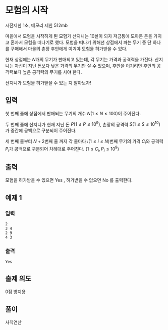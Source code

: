# 모험의 시작
시잔제한 1초, 메모리 제한 512mb

마을에서 모험을 시작하게 된 모험가 산지니는 $10$살이 되자 저금통에 모아둔 돈을 가지고 혼자서 모험을 떠나기로 했다. 모험을 떠나기 위해선 상점에서 파는 무기 중 단 하나를 구매해서 마을의 촌장 후안에게 이겨야 모험을 허가받을 수 있다. 

현재 상점에는 $N$개의 무기가 판매되고 있는데, 각 무기는 가격과 공격력을 가진다. 산지니는 자신이 지닌 돈보다 낮은 가격의 무기만 살 수 있으며, 후안을 이기려면 후안의 공격력보다 높은 공격력의 무기를 사야 한다. 

산지니가 모험을 허가받을 수 있는 지 알아보자!

## 입력

첫 번째 줄에 상점에서 판매되는 무기의 개수 $N(1 ≤ N ≤ 100)$이 주어진다.

두 번째 줄에 산지니가 현재 지닌 돈 $P(1 ≤ P ≤ 10^{9})$, 촌장의 공격력 $S(1 ≤ S ≤ 10^{10})$가 중간에 공백으로 구분되어 주어진다.

세 번째 줄부터 $N + 2$번째 줄 까지 각 줄마다 $i(1 ≤ i ≤ N)$번째 무기의 가격 $C_{i}$와 공격력 $P_{i}$가 공백으로 구분되어 차례대로 주어진다.  $(1 ≤ C_{i}, P_{i} ≤ 10^{9})$

## 출력

모험을 허가받을 수 있으면 Yes , 허가받을 수 없으면 No 를 출력한다.

## 예제 1

### 입력

```
2
3 4
2 9
4 3
```

### 출력

```
Yes
```

## 출제 의도

0점 방지용

## 풀이

사칙연산
